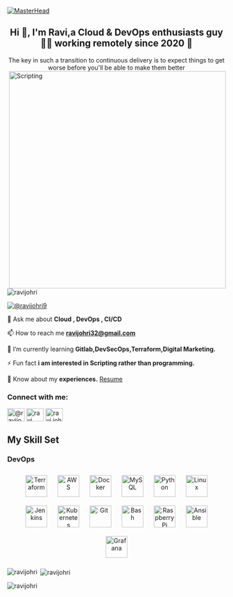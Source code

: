 [![MasterHead](https://res.cloudinary.com/practicaldev/image/fetch/s--YDYacTLP--/c_imagga_scale,f_auto,fl_progressive,h_900,q_66,w_1600/https://thepracticaldev.s3.amazon.com/i/q5ps4t4f0sqcqemcmuri.gif)](https:///rishavchanda.io)
<h2 align="center">Hi 👋, I'm Ravi,a Cloud & DevOps enthusiasts guy 👨‍💻 working remotely since 2020 🚀 </h2>

 <div align="center">The key in such a transition to continuous delivery is to expect things to get worse before you'll be able to make them better</div>  
<img align="right" alt="Scripting" width="500"  src="https://liveimages.algoworks.com/new-algoworks/wp-content/uploads/2022/05/31103224/devOps-trends.gif"
<p align="left"> <img src="https://komarev.com/ghpvc/?username=ravijohri&label=Profile%20views&color=0e75b6&style=flat" alt="ravijohri" /> </p>

<p align="left"> <a href="https://twitter.com/@ravijohri9" target="blank"><img src="https://img.shields.io/twitter/follow/@ravijohri9?logo=twitter&style=for-the-badge" alt="@ravijohri9" /></a> </p>

💬 Ask me about **Cloud , DevOps , CI/CD**

📫 How to reach me **ravijohri32@gmail.com**

🌱 I’m currently learning **Gitlab,DevSecOps,Terraform,Digital Marketing.**

⚡ Fun fact **i am interested in Scripting rather than programming.**

🔭 Know about my **experiences.** [Resume](https://drive.google.com/file/d/1Gn2B-SfByEA8tNo0wBMRkQcz2qoM3EnU/view?usp=sharing) 

<h3 align="left">Connect with me:</h3>
<p align="left">
<a href="https://twitter.com/@ravijohri9" target="blank"><img align="center" src="https://raw.githubusercontent.com/rahuldkjain/github-profile-readme-generator/master/src/images/icons/Social/twitter.svg" alt="@ravijohri9" height="30" width="40" /></a>
<a href="https://www.linkedin.com/in/ravi-johri-51a788217/" target="blank"><img align="center" src="https://raw.githubusercontent.com/rahuldkjain/github-profile-readme-generator/master/src/images/icons/Social/linked-in-alt.svg" alt="ravi johri" height="30" width="40" /></a>
<a href="https://instagram.com/ravi.johrii" target="blank"><img align="center" src="https://raw.githubusercontent.com/rahuldkjain/github-profile-readme-generator/master/src/images/icons/Social/instagram.svg" alt="ravi.johrii" height="30" width="40" /></a></p>

## My Skill Set  
### DevOps  
<div align="center">  
<a href="https://www.terraform.io/" target="_blank"><img style="margin: 10px" src="https://profilinator.rishav.dev/skills-assets/terraformio-icon.svg" alt="Terraform" height="50" /></a>  
<a href="https://aws.amazon.com/" target="_blank"><img style="margin: 10px" src="https://profilinator.rishav.dev/skills-assets/amazonwebservices-original-wordmark.svg" alt="AWS" height="50" /></a>  
<a href="https://www.docker.com/" target="_blank"><img style="margin: 10px" src="https://profilinator.rishav.dev/skills-assets/docker-original-wordmark.svg" alt="Docker" height="50" /></a>  
<a href="https://www.mysql.com/" target="_blank"><img style="margin: 10px" src="https://profilinator.rishav.dev/skills-assets/mysql-original-wordmark.svg" alt="MySQL" height="50" /></a>  
<a href="https://www.python.org/" target="_blank"><img style="margin: 10px" src="https://profilinator.rishav.dev/skills-assets/python-original.svg" alt="Python" height="50" /></a>  
<a href="https://www.linux.org/" target="_blank"><img style="margin: 10px" src="https://profilinator.rishav.dev/skills-assets/linux-original.svg" alt="Linux" height="50" /></a>  
<a href="https://www.jenkins.io/" target="_blank"><img style="margin: 10px" src="https://profilinator.rishav.dev/skills-assets/jenkins-icon.svg" alt="Jenkins" height="50" /></a>  
<a href="https://kubernetes.io/" target="_blank"><img style="margin: 10px" src="https://profilinator.rishav.dev/skills-assets/kubernetes-icon.svg" alt="Kubernetes" height="50" /></a>  
<a href="https://github.com/" target="_blank"><img style="margin: 10px" src="https://profilinator.rishav.dev/skills-assets/git-scm-icon.svg" alt="Git" height="50" /></a>  
<a href="https://www.gnu.org/software/bash/" target="_blank"><img style="margin: 10px" src="https://profilinator.rishav.dev/skills-assets/gnu_bash-icon.svg" alt="Bash" height="50" /></a>  
<a href="https://www.raspberrypi.org/" target="_blank"><img style="margin: 10px" src="https://profilinator.rishav.dev/skills-assets/raspberrypi.png" alt="Raspberry Pi" height="50" /></a>  
<a href="https://www.ansible.com/" target="_blank"><img style="margin: 10px" src="https://profilinator.rishav.dev/skills-assets/ansible.png" alt="Ansible" height="50" /></a>  
<a href="https://grafana.com/" target="_blank"><img style="margin: 10px" src="https://profilinator.rishav.dev/skills-assets/grafana.png" alt="Grafana" height="50" /></a>  
</div>


<p><img align="left" src="https://github-readme-stats.vercel.app/api/top-langs?username=ravijohri&show_icons=true&locale=en&layout=compact" alt="ravijohri" /></p>

<p>&nbsp;<img align="center" src="https://github-readme-stats.vercel.app/api?username=ravijohri&show_icons=true&locale=en" alt="ravijohri" /></p>

<p><img align="center" src="https://github-readme-streak-stats.herokuapp.com/?user=ravijohri&" alt="ravijohri" /></p>

